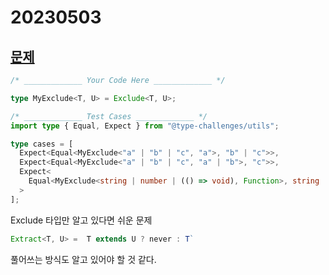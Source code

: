# 20230503

## [문제]()

```ts
/* _____________ Your Code Here _____________ */

type MyExclude<T, U> = Exclude<T, U>;

/* _____________ Test Cases _____________ */
import type { Equal, Expect } from "@type-challenges/utils";

type cases = [
  Expect<Equal<MyExclude<"a" | "b" | "c", "a">, "b" | "c">>,
  Expect<Equal<MyExclude<"a" | "b" | "c", "a" | "b">, "c">>,
  Expect<
    Equal<MyExclude<string | number | (() => void), Function>, string | number>
  >
];
```

Exclude 타입만 알고 있다면 쉬운 문제

```ts
Extract<T, U> =  T extends U ? never : T`
```

풀어쓰는 방식도 알고 있어야 할 것 같다.
